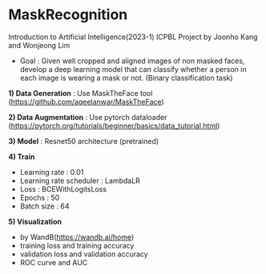 # MaskRecognition
Introduction to Artificial Intelligence(2023-1)
ICPBL Project by Joonho Kang and Wonjeong Lim

- Goal : Given well cropped and aligned images of non masked faces, develop a deep learning model that can classify whether a person in each image is wearing a mask or not. (Binary classification task)
  
**1) Data Generation** : Use MaskTheFace tool (https://github.com/aqeelanwar/MaskTheFace)
    
**2) Data Augmentation** : Use pytorch dataloader (https://pytorch.org/tutorials/beginner/basics/data_tutorial.html)

**3) Model** : Resnet50 architecture (pretrained)

**4) Train**
   - Learning rate : 0.01
   - Learning rate scheduler : LambdaLR
   - Loss : BCEWithLogitsLoss
   - Epochs : 50
   - Batch size : 64

**5) Visualization**
  - by WandB(https://wandb.ai/home)
  - training loss and training accuracy
  - validation loss and validation accuracy
  - ROC curve and AUC
